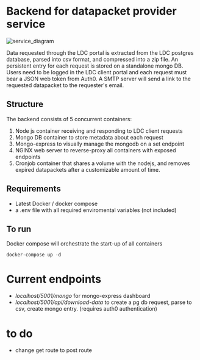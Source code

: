# Backend for datapacket provider service

![service_diagram](https://github.com/Landscape-Data-Commons/data-packet-service/data.png)

Data requested through the LDC portal is extracted from the LDC postgres database, parsed into csv format, and compressed into a zip file. An persistent entry for each request is stored on a standalone mongo DB. Users need to be logged in the LDC client portal and each request must bear a JSON web token from Auth0. A SMTP server will send a link to the requested datapacket to the requester's email.

## Structure
The backend consists of 5 concurrent containers: 
1. Node js container receiving and responding to LDC client requests
2. Mongo DB container to store metadata about each request 
3. Mongo-express to visually manage the mongodb on a set endpoint
4. NGINX web server to reverse-proxy all containers with exposed endpoints
5. Cronjob container that shares a volume with the nodejs, and removes expired datapackets after a customizable amount of time.

## Requirements
- Latest Docker / docker compose 
- a .env file with all required enviromental variables (not included)

## To run 

Docker compose will orchestrate the start-up of all containers

``` docker-compose up -d ```

# Current endpoints 

- *localhost/5001/mongo* for mongo-express dashboard 
- *localhost/5001/api/download-data* to create a pg db request, parse to csv, create mongo entry. (requires auth0 authentication)

# to do 
- change get route to post route
